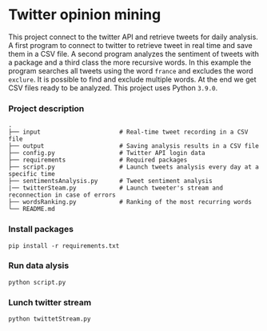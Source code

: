 # Twitter opinion mining 
This project connect to the twitter API and retrieve tweets for daily analysis.
A first program to connect to twitter to retrieve tweet in real time and save them in a CSV file.
A second program analyzes the sentiment of tweets with a package and a third class the more recursive words.
In this example the program searches all tweets using the word `france` and excludes the word `exclure`. It is possible to find and exclude multiple words.
At the end we get CSV files ready to be analyzed.
This project uses Python `3.9.0`.

### Project description

    .
    ├── input                      # Real-time tweet recording in a CSV file
    ├── output                     # Saving analysis results in a CSV file
    ├── config.py                  # Twitter API login data
    ├── requirements               # Required packages
    ├── script.py                  # Launch tweets analysis every day at a specific time
    ├── sentimentsAnalysis.py      # Tweet sentiment analysis
    |── twitterSteam.py            # Launch tweeter's stream and reconnection in case of errors
    ├── wordsRanking.py            # Ranking of the most recurring words
    └── README.md


### Install packages 
```
pip install -r requirements.txt 
```
### Run data alysis 
```
python script.py
```
### Lunch twitter stream
```
python twittetStream.py
```